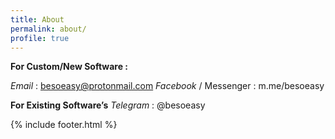 ```yaml
---
title: About
permalink: about/
profile: true
---
```



**For Custom/New Software :** 

*Email* : besoeasy@protonmail.com 
*Facebook* / Messenger : m.me/besoeasy

**For Existing Software’s** 
*Telegram* : @besoeasy

{% include footer.html %}
